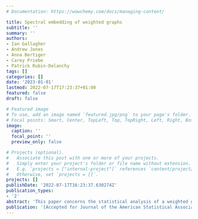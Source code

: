 ```yaml
---
# Documentation: https://wowchemy.com/docs/managing-content/

title: Spectral embedding of weighted graphs
subtitle: ''
summary: ''
authors:
- Ian Gallagher
- Andrew Jones
- Anna Bertiger
- Carey Priebe
- Patrick Rubin-Delanchy
tags: []
categories: []
date: '2023-01-01'
lastmod: 2022-07-17T17:23:37+01:00
featured: false
draft: false

# Featured image
# To use, add an image named `featured.jpg/png` to your page's folder.
# Focal points: Smart, Center, TopLeft, Top, TopRight, Left, Right, BottomLeft, Bottom, BottomRight.
image:
  caption: ''
  focal_point: ''
  preview_only: false

# Projects (optional).
#   Associate this post with one or more of your projects.
#   Simply enter your project's folder or file name without extension.
#   E.g. `projects = ["internal-project"]` references `content/project/deep-learning/index.md`.
#   Otherwise, set `projects = []`.
projects: []
publishDate: '2022-07-17T16:23:37.630274Z'
publication_types:
- '2'
abstract: 'This paper concerns the statistical analysis of a weighted graph through spectral embedding. Under a latent position model in which the expected adjacency matrix has low rank, we prove uniform consistency and a central limit theorem for the embedded nodes, treated as latent position estimates. In the special case of a weighted stochastic block model, this result implies that the embedding follows a Gaussian mixture model with each component representing a community. We exploit this to formally evaluate different weight representations of the graph using Chernoff information. For example, in a network anomaly detection problem where we observe a p-value on each edge, we recommend against directly embedding the matrix of p-values, and instead using threshold or log p-values, depending on network sparsity and signal strength.'
publication: '[Accepted for Journal of the American Statistical Association](https://arxiv.org/abs/1910.05534)'
---
```

